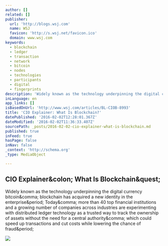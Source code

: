 ```yaml
---
author: []
related: []
publisher:
  url: 'http://blogs.wsj.com'
  name: WSJ
  favicon: 'http://s.wsj.net/favicon.ico'
  domain: www.wsj.com
keywords:
  - blockchain
  - ledger
  - transaction
  - network
  - bitcoin
  - nodes
  - technologies
  - participants
  - digital
  - fingerprints
description: 'Widely known as the technology underpinning the digital currency bitcoin, blockchain has acquired a new identity in the enterprise. Today, more than 40 top financial institutions and a growing number of companies across industries are experimenting with distributed ledger technology as a trusted way to track the ownership of assets without the need for a central authority, which could speed up transactions and cut costs while lowering the chance of fraud.'
inLanguage: en
app_links: []
isBasedOnUrl: 'http://www.wsj.com/articles/BL-CIOB-8993'
title: 'CIO Explainer: What Is Blockchain?'
datePublished: '2016-02-02T12:28:01.367Z'
dateModified: '2016-02-02T11:36:33.407Z'
sourcePath: _posts/2016-02-02-cio-explainer-what-is-blockchain.md
published: true
inFeed: true
hasPage: false
inNav: false
_context: 'http://schema.org'
_type: MediaObject

---
```

<article style=""><h1>CIO Explainer&amp;colon; What Is Blockchain&amp;quest;</h1><p>Widely known as the technology underpinning the digital currency bitcoin&amp;comma; blockchain has acquired a new identity in the enterprise&amp;period; Today&amp;comma; more than 40 top financial institutions and a growing number of companies across industries are experimenting with distributed ledger technology as a trusted way to track the ownership of assets without the need for a central authority&amp;comma; which could speed up transactions and cut costs while lowering the chance of fraud&amp;period;</p><img src="http://si.wsj.net/public/resources/images/BN-MJ873_0201_c_P_20160201185132.jpg" /></article>
